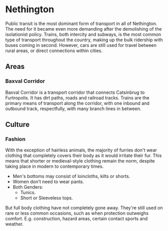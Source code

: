 # Nethington

Public transit is the most dominant form of transport in all of Nethington. The need for it became even more demanding after the demolishing of the isolationist policy. Trains, both intercity and subways, is the most common type of transport throughout the country, making up the bulk ridership with buses coming in second. However, cars are still used for travel between rural areas, or direct connections within cities.

## Areas

### Baxval Corridor

Baxval Corridor is a transport corridor that connects Catsinbrug to Furtropolis. It has dirt paths, roads and railroad tracks. Trains are the primary means of transport along the corridor, with one inbound and outbound track, respectfully, with many branch lines in between.

## Culture
### Fashion

With the exception of hairless animals, the majority of furries don't wear clothing that completely covers their body as it would irritate their fur. This means that shorter or medieval-style clothing remain the norm, despite taking place in modern to contemporary times.

- Men's bottoms may consist of loincloths, kilts or shorts.
- Women don't need to wear pants.
- Both Genders:
  - Tunics.
  - Short or Sleeveless tops.

But full body clothing have not completely gone away. They're still used on rare or less common occasions, such as when protection outweighs comfort. E.g. construction, hazard areas, certain contact sports and weather.